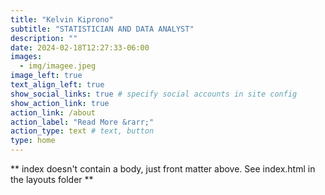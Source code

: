 ```yaml
---
title: "Kelvin Kiprono"
subtitle: "STATISTICIAN AND DATA ANALYST"
description: ""
date: 2024-02-18T12:27:33-06:00
images:
  - img/imagee.jpeg
image_left: true
text_align_left: true
show_social_links: true # specify social accounts in site config
show_action_link: true
action_link: /about
action_label: "Read More &rarr;"
action_type: text # text, button
type: home
---
```


** index doesn't contain a body, just front matter above.
See index.html in the layouts folder **
